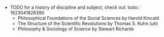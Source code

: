 - TODO for a history of discipline and subject, check out:
  todo:: 1623041828390
	- Philosophical Foundations of the Social Sciences by Harold Kincald
	- The Structure of the Scientific Revolutions by Thomas S. Kuhn (uh)
	- Philosophy & Sociology of Science by Stewart Richards